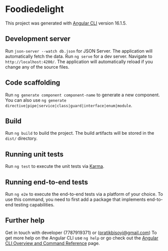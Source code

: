 # Foodiedelight

This project was generated with [Angular CLI](https://github.com/angular/angular-cli) version 16.1.5.

## Development server

Run `json-server --watch db.json` for  JSON Server. The application will automatically fetch the data.
Run `ng serve` for a dev server. Navigate to `http://localhost:4200/`. The application will automatically reload if you change any of the source files.

## Code scaffolding

Run `ng generate component component-name` to generate a new component. You can also use `ng generate directive|pipe|service|class|guard|interface|enum|module`.

## Build

Run `ng build` to build the project. The build artifacts will be stored in the `dist/` directory.

## Running unit tests

Run `ng test` to execute the unit tests via [Karma](https://karma-runner.github.io).

## Running end-to-end tests

Run `ng e2e` to execute the end-to-end tests via a platform of your choice. To use this command, you need to first add a package that implements end-to-end testing capabilities.

## Further help

Get in touch with developer (7787919371) or (pratikbisoyi@gmail.com)
To get more help on the Angular CLI use `ng help` or go check out the [Angular CLI Overview and Command Reference](https://angular.io/cli) page.
